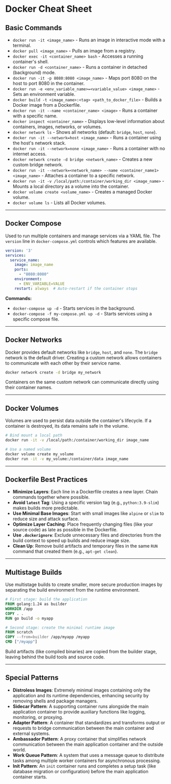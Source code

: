 # Docker Cheat Sheet

## Basic Commands

* `docker run -it <image_name>` - Runs an image in interactive mode with a terminal.
* `docker pull <image_name>` - Pulls an image from a registry.
* `docker exec -it <container_name> bash` - Accesses a running container's shell.
* `docker run -d <container_name>` - Runs a container in detached (background) mode.
* `docker run -it -p 8080:8080 <image_name>` - Maps port 8080 on the host to port 8080 in the container.
* `docker run -e <env_variable_name>=<variable_value> <image_name>` - Sets an environment variable.
* `docker build -t <image_name>:<tag> <path_to_docker_file>` - Builds a Docker image from a Dockerfile.
* `docker run -it --name <container_name> <image>` - Runs a container with a specific name.
* `docker inspect <container_name>` - Displays low-level information about containers, images, networks, or volumes.
* `docker network ls` - Shows all networks (default: `bridge`, `host`, `none`).
* `docker run -it --network=host <image_name>` - Runs a container using the host's network stack.
* `docker run -it --network=none <image_name>` - Runs a container with no internet access.
* `docker network create -d bridge <network_name>` - Creates a new custom bridge network.
* `docker run -it --network=<network_name> --name <container_name1> <image_name>` - Attaches a container to a specific network.
* `docker run -it -v /local/path:/container/working_dir <image_name>` - Mounts a local directory as a volume into the container.
* `docker volume create <volume_name>` - Creates a managed Docker volume.
* `docker volume ls` - Lists all Docker volumes.

---

## Docker Compose

Used to run multiple containers and manage services via a YAML file. The `version` line in `docker-compose.yml` controls which features are available.

```yaml
version: '3'
services:
  service_name:
    image: image_name
    ports:
      - "8080:8080"
    environment:
      - ENV_VARIABLE=VALUE
    restart: always  # Auto-restart if the container stops
````

**Commands:**

  * `docker-compose up -d` - Starts services in the background.
  * `docker-compose -f my-compose.yml up -d` - Starts services using a specific compose file.

-----

## Docker Networks

Docker provides default networks like `bridge`, `host`, and `none`. The `bridge` network is the default driver. Creating a custom network allows containers to communicate with each other by their service name.

```bash
docker network create -d bridge my_network
```

Containers on the same custom network can communicate directly using their container names.

-----

## Docker Volumes

Volumes are used to persist data outside the container's lifecycle. If a container is destroyed, its data remains safe in the volume.

```bash
# Bind mount a local path
docker run -it -v /local/path:/container/working_dir image_name

# Use a named volume
docker volume create my_volume
docker run -it -v my_volume:/container/data image_name
```

-----

## Dockerfile Best Practices

  * **Minimize Layers**: Each line in a Dockerfile creates a new layer. Chain commands together where possible.
  * **Avoid `latest` Tag**: Using a specific version tag (e.g., `python:3.9-slim`) makes builds more predictable.
  * **Use Minimal Base Images**: Start with small images like `alpine` or `slim` to reduce size and attack surface.
  * **Optimize Layer Caching**: Place frequently changing files (like your source code) as late as possible in the Dockerfile.
  * **Use `.dockerignore`**: Exclude unnecessary files and directories from the build context to speed up builds and reduce image size.
  * **Clean Up**: Remove build artifacts and temporary files in the same `RUN` command that created them (e.g., `apt-get clean`).

-----

## Multistage Builds

Use multistage builds to create smaller, more secure production images by separating the build environment from the runtime environment.

```dockerfile
# First stage: build the application
FROM golang:1.24 as builder
WORKDIR /app
COPY . .
RUN go build -o myapp

# Second stage: create the minimal runtime image
FROM scratch
COPY --from=builder /app/myapp /myapp
CMD ["/myapp"]
```

Build artifacts (like compiled binaries) are copied from the builder stage, leaving behind the build tools and source code.

-----

## Special Patterns

  * **Distroless Images**: Extremely minimal images containing only the application and its runtime dependencies, enhancing security by removing shells and package managers.
  * **Sidecar Pattern**: A supporting container runs alongside the main application container to provide auxiliary functions like logging, monitoring, or proxying.
  * **Adapter Pattern**: A container that standardizes and transforms output or requests to bridge communication between the main container and external systems.
  * **Ambassador Pattern**: A proxy container that simplifies network communication between the main application container and the outside world.
  * **Work Queue Pattern**: A system that uses a message queue to distribute tasks among multiple worker containers for asynchronous processing.
  * **Init Pattern**: An `init` container runs and completes a setup task (like database migration or configuration) before the main application container starts.

<!-- end list -->

```
